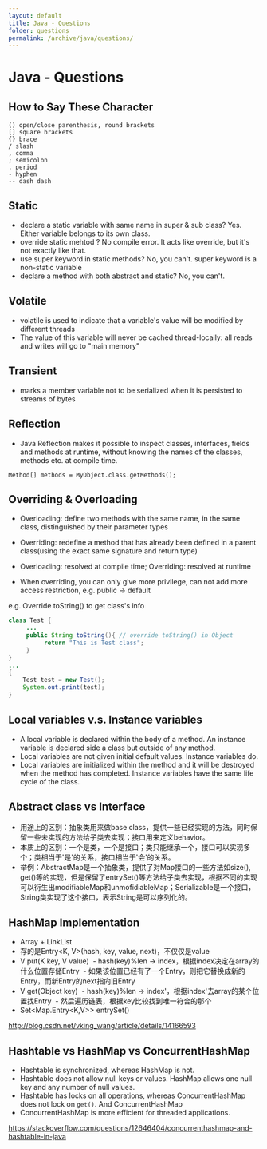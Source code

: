 ```yaml
---
layout: default
title: Java - Questions
folder: questions
permalink: /archive/java/questions/
---
```


# Java - Questions

## How to Say These Character
```
() open/close parenthesis, round brackets
[] square brackets
{} brace
/ slash
, comma
; semicolon
. period
- hyphen
-- dash dash
```

## Static
- declare a static variable with same name in super & sub class? Yes. Either variable belongs to its own class.
- override static mehtod ? No compile error. It acts like override, but it's not exactly like that.
- use super keyword in static methods? No, you can't. super keyword is a non-static variable
- declare a method with both abstract and static? No, you can't.

## Volatile
- volatile is used to indicate that a variable's value will be modified by different threads
- The value of this variable will never be cached thread-locally: all reads and writes will go to "main memory"

## Transient
- marks a member variable not to be serialized when it is persisted to streams of bytes

## Reflection
- Java Reflection makes it possible to inspect classes, interfaces, fields and methods at runtime, without knowing the names of the classes, methods etc. at compile time.

```
Method[] methods = MyObject.class.getMethods();
```

## Overriding & Overloading

- Overloading: define two methods with the same name, in the same class, distinguished by their parameter types
- Overriding: redefine a method that has already been defined in a parent class(using the exact same signature and return type)

- Overloading: resolved at compile time; Overriding: resolved at runtime
- When overriding, you can only give more privilege, can not add more access restriction, e.g. public -> default

e.g. Override toString() to get class's info

~~~ java
class Test {
     ...
     public String toString(){ // override toString() in Object
          return "This is Test class";
     }
}
...
{
	Test test = new Test();
	System.out.print(test);
}
~~~

## Local variables v.s. Instance variables
 - A local variable is declared within the body of a method. An instance variable is declared side a class but outside of any method.
 - Local variables are not given initial default values. Instance variables do.
 - Local variables are initialized within the method and it will be destroyed when the method has completed. Instance variables have the same life cycle of the class.

## Abstract class vs Interface
- 用途上的区别：抽象类用来做base class，提供一些已经实现的方法，同时保留一些未实现的方法给子类去实现；接口用来定义behavior。
- 本质上的区别：一个是类，一个是接口；类只能继承一个，接口可以实现多个；类相当于'是'的关系，接口相当于'会'的关系。
- 举例：AbstractMap是一个抽象类，提供了对Map接口的一些方法如size(), get()等的实现，但是保留了entrySet()等方法给子类去实现，根据不同的实现可以衍生出modifiableMap和unmofidiableMap；Serializable是一个接口，String类实现了这个接口，表示String是可以序列化的。

## HashMap Implementation
- Array + LinkList
- 存的是Entry<K, V>(hash, key, value, next)，不仅仅是value
- V put(K key, V value)
  - hash(key)%len -> index，根据index决定在array的什么位置存储Entry
  - 如果该位置已经有了一个Entry，则把它替换成新的Entry，而新Entry的next指向旧Entry
- V get(Object key)
  - hash(key)%len -> index'，根据index'去array的某个位置找Entry
  - 然后遍历链表，根据key比较找到唯一符合的那个
- Set<Map.Entry<K,V>>	entrySet()

http://blog.csdn.net/vking_wang/article/details/14166593

## Hashtable vs HashMap vs ConcurrentHashMap
- Hashtable is synchronized, whereas HashMap is not.
- Hashtable does not allow null keys or values. HashMap allows one null key and any number of null values.
- Hashtable has locks on all operations, whereas ConcurrentHashMap does not lock on `get()`. And ConcurrentHashMap
- ConcurrentHashMap is more efficient for threaded applications.

<https://stackoverflow.com/questions/12646404/concurrenthashmap-and-hashtable-in-java>
